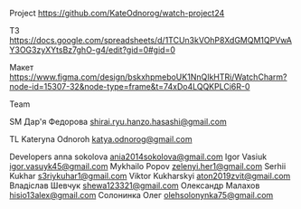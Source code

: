 Project
https://github.com/KateOdnorog/watch-project24

ТЗ
https://docs.google.com/spreadsheets/d/1TCUn3kVOhP8XdGMQM1QPVwAY3OG3zyXYtsBz7ghO-g4/edit?gid=0#gid=0

Макет
https://www.figma.com/design/bskxhpmeboUK1NnQIkHTRi/WatchCharm?node-id=15307-32&node-type=frame&t=74xDo4LQQKPLCi6R-0



Team

SM
Дар'я Федорова shirai.ryu.hanzo.hasashi@gmail.com

TL
Kateryna Odnoroh katya.odnorog@gmail.com

Developers
anna sokolova ania2014sokolova@gmail.com
Igor Vasiuk igor.vasuyk45@gmail.com
Mykhailo Popov zelenyi.her1@gmail.com
Serhii Kukhar s3riykuhar1@gmail.com
Viktor Kukharskyi aton2019zvit@gmail.com
Владіслав Шевчук shewa123321@gmail.com
Олександр Малахов hisio13alex@gmail.com
Солонинка Олег olehsolonynka75@gmail.com